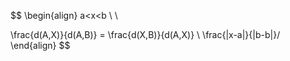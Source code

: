 $$
\begin{align}
a<x<b \\ \\

\frac{d(A,X)}{d(A,B)} = \frac{d(X,B)}{d(A,X)} \\
\frac{|x-a|}{|b-b|}/
\end{align}
$$